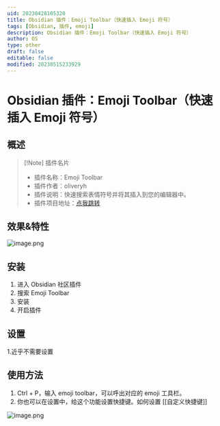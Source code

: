 ```yaml
---
uid: 20230428105320
title: Obsidian 插件：Emoji Toolbar（快速插入 Emoji 符号）
tags: [Obsidian, 插件, emoji]
description: Obsidian 插件：Emoji Toolbar（快速插入 Emoji 符号）
author: OS
type: other
draft: false
editable: false
modified: 20230515233929
---
```


# Obsidian 插件：Emoji Toolbar（快速插入 Emoji 符号）

## 概述

> [!Note] 插件名片
>- 插件名称：Emoji Toolbar
>- 插件作者：oliveryh
>- 插件说明：快速搜索表情符号并将其插入到您的编辑器中。
>- 插件项目地址：[点我跳转](https://github.com/oliveryh/obsidian-emoji-toolbar)

## 效果&特性

![image.png](https://cdn.pkmer.cn/images/20230503222718.png!pkmer)

## 安装

1. 进入 Obsidian 社区插件
2. 搜索 Emoji Toolbar
3. 安装
4. 开启插件

## 设置

1.近乎不需要设置

## 使用方法

1. Ctrl + P，输入 emoji toolbar，可以呼出对应的 emoji 工具栏。
2. 你也可以在设置中，给这个功能设置快捷键。如何设置 [[自定义快捷键]]

![image.png](https://cdn.pkmer.cn/images/20230503222752.png!pkmer)
